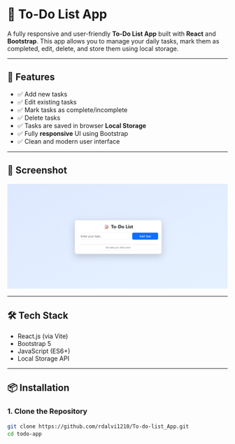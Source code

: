 # 📝 To-Do List App

A fully responsive and user-friendly **To-Do List App** built with **React** and **Bootstrap**. This app allows you to manage your daily tasks, mark them as completed, edit, delete, and store them using local storage.

---

## 🚀 Features

- ✅ Add new tasks
- ✅ Edit existing tasks
- ✅ Mark tasks as complete/incomplete
- ✅ Delete tasks
- ✅ Tasks are saved in browser **Local Storage**
- ✅ Fully **responsive** UI using Bootstrap
- ✅ Clean and modern user interface

---

## 📸 Screenshot

![Todo List App Screenshot](./src/assets/myapp.png)

---

## 🛠️ Tech Stack

- React.js (via Vite)
- Bootstrap 5
- JavaScript (ES6+)
- Local Storage API

---

## 📦 Installation

### 1. Clone the Repository

```bash
git clone https://github.com/rdalvi1210/To-do-list_App.git
cd todo-app
```
